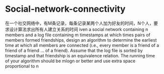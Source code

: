 # Social-network-connectivity
在一个社交网络中，有M条记录，每条记录某两个人加为好友的时间，N个人，要求设计算法求出所有人建立关系的时间
iven a social network containing n members and a log file containing m timestamps at which times pairs of members formed friendships, design an algorithm to determine the earliest time at which all members are connected (i.e., every member is a friend of a friend of a friend ... of a friend). Assume that the log file is sorted by timestamp and that friendship is an equivalence relation. The running time of your algorithm should be mlogn or better and use extra space proportional to n

